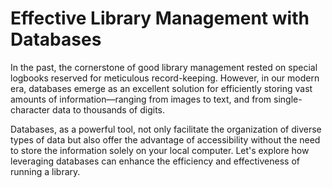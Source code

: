 # Effective Library Management with Databases

In the past, the cornerstone of good library management rested on special logbooks reserved for meticulous record-keeping. However, in our modern era, databases emerge as an excellent solution for efficiently storing vast amounts of information—ranging from images to text, and from single-character data to thousands of digits.

Databases, as a powerful tool, not only facilitate the organization of diverse types of data but also offer the advantage of accessibility without the need to store the information solely on your local computer. Let's explore how leveraging databases can enhance the efficiency and effectiveness of running a library.
